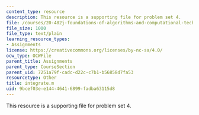 ```yaml
---
content_type: resource
description: This resource is a supporting file for problem set 4.
file: /courses/20-482j-foundations-of-algorithms-and-computational-techniques-in-systems-biology-spring-2006/9bcef03ee14446416899fadba63115d8_integrate.m
file_size: 1000
file_type: text/plain
learning_resource_types:
- Assignments
license: https://creativecommons.org/licenses/by-nc-sa/4.0/
ocw_type: OCWFile
parent_title: Assignments
parent_type: CourseSection
parent_uid: 7251a79f-cadc-d22c-c7b1-b56858d7fa53
resourcetype: Other
title: integrate.m
uid: 9bcef03e-e144-4641-6899-fadba63115d8
---
```

This resource is a supporting file for problem set 4.